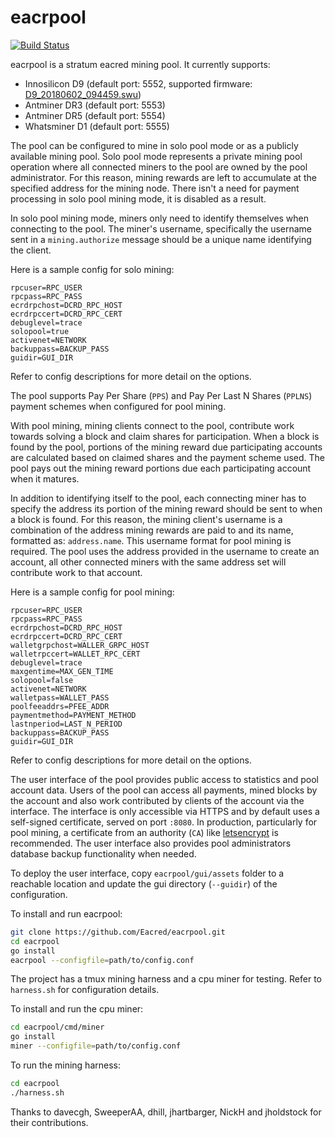 # eacrpool 

[![Build Status](https://github.com/Eacred/eacrpool/workflows/Build%20and%20Test/badge.svg)](https://github.com/Eacred/eacrpool/actions)

eacrpool is a stratum eacred mining pool. It currently supports:

* Innosilicon D9 (default port: 5552, supported firmware: [D9_20180602_094459.swu](https://drive.google.com/open?id=1wofB_OUDkB2gxz_IS7wM8Br6ogKdYDmY))
* Antminer DR3 (default port: 5553)
* Antminer DR5 (default port: 5554)
* Whatsminer D1 (default port: 5555)

The pool can be configured to mine in solo pool mode or as a publicly available 
mining pool.  Solo pool mode represents a private mining pool operation where 
all connected miners to the pool are owned by the pool administrator.  For this 
reason, mining rewards are left to accumulate at the specified address for the 
mining node. There isn't a need for payment processing in solo pool mining mode, 
it is disabled as a result. 

In solo pool mining mode, miners only need to identify themselves when 
connecting to the pool. The miner's username, specifically the username sent 
in a `mining.authorize` message should be a unique name identifying the client.

Here is a sample config for solo mining:

```
rpcuser=RPC_USER
rpcpass=RPC_PASS
ecrdrpchost=DCRD_RPC_HOST
ecrdrpccert=DCRD_RPC_CERT
debuglevel=trace
solopool=true
activenet=NETWORK
backuppass=BACKUP_PASS
guidir=GUI_DIR
```

Refer to config descriptions for more detail on the options.

The pool supports Pay Per Share (`PPS`) and Pay Per Last N Shares (`PPLNS`) 
payment schemes when configured for pool mining.

With pool mining, mining clients connect to the pool, contribute work towards 
solving a block and claim shares for participation. When a block is found by 
the pool, portions of the mining reward due participating accounts are 
calculated based on claimed shares and the payment scheme used. The pool pays 
out the mining reward portions due each participating account when it matures.

In addition to identifying itself to the pool, each connecting miner has to 
specify the address its portion of the mining reward should be sent to when a 
block is found. For this reason, the mining client's username is a combination 
of the address mining rewards are paid to and its name, formatted as: 
`address.name`. This username format for pool mining is required. The pool uses 
the address provided in the username to create an account, all other connected 
miners with the same address set will contribute work to that account.  

Here is a sample config for pool mining:

```
rpcuser=RPC_USER
rpcpass=RPC_PASS
ecrdrpchost=DCRD_RPC_HOST
ecrdrpccert=DCRD_RPC_CERT
walletgrpchost=WALLER_GRPC_HOST
walletrpccert=WALLET_RPC_CERT
debuglevel=trace
maxgentime=MAX_GEN_TIME
solopool=false
activenet=NETWORK
walletpass=WALLET_PASS
poolfeeaddrs=PFEE_ADDR
paymentmethod=PAYMENT_METHOD
lastnperiod=LAST_N_PERIOD
backuppass=BACKUP_PASS
guidir=GUI_DIR
```

Refer to config descriptions for more detail on the options.

The user interface of the pool provides public access to statistics and pool 
account data. Users of the pool can access all payments, mined blocks by the 
account and also work contributed by clients of the account via the interface. 
The interface is only accessible via HTTPS and by default uses a self-signed 
certificate, served on port `:8080`. In production, particularly for pool 
mining, a certificate from an authority (`CA`) like 
[letsencrypt](https://letsencrypt.org/) is recommended. The user interface also 
provides pool administrators database backup  functionality when needed.

To deploy the user interface, copy `eacrpool/gui/assets` folder to a reachable 
location and update the gui directory (`--guidir`) of the configuration.

To install and run eacrpool:  

```sh
git clone https://github.com/Eacred/eacrpool.git
cd eacrpool 
go install 
eacrpool --configfile=path/to/config.conf 
```

The project has a tmux mining harness and a cpu miner for testing. 
Refer to `harness.sh` for configuration details. 

To install and run the cpu miner:  

```sh
cd eacrpool/cmd/miner 
go install 
miner --configfile=path/to/config.conf 
```

To run the mining harness:  

```sh
cd eacrpool
./harness.sh 
```

Thanks to davecgh, SweeperAA, dhill, jhartbarger, NickH and jholdstock for 
their contributions.
